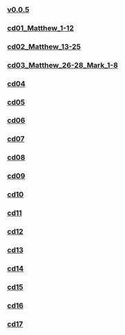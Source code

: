 
### [v0.0.5](https://github.com/littleflute/bible/edit/master/ABibleExperience/NewTestament/readme.md)
### [cd01_Matthew_1-12](cd01)
### [cd02_Matthew_13-25](cd02)
### [cd03_Matthew_26-28_Mark_1-8](cd03)
### [cd04](cd04)
### [cd05](cd05)
### [cd06](cd06)
### [cd07](cd07)
### [cd08](cd08)
### [cd09](cd09)
### [cd10](cd10)
### [cd11](cd11)
### [cd12](cd12)
### [cd13](cd13)
### [cd14](cd14)
### [cd15](cd15)
### [cd16](cd16)
### [cd17](cd17)
